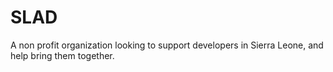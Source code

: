# SLAD
A non profit organization looking to support developers in Sierra Leone, and help bring them together.


 